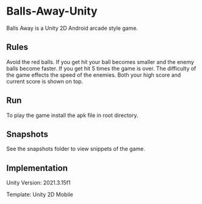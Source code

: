 # Balls-Away-Unity

Balls Away is a Unity 2D Android arcade style game.

## Rules

Avoid the red balls. If you get hit your ball becomes smaller and the enemy balls become faster. 
If you get hit 5 times the game is over.
The difficulty of the game effects the speed of the enemies.
Both your high score and current score is shown on top.

## Run

To play the game install the apk file in root directory.

## Snapshots

See the snapshots folder to view snippets of the game.

## Implementation

Unity Version: 2021.3.15f1

Template: Unity 2D Mobile
